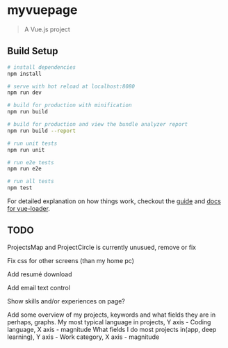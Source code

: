 # myvuepage

> A Vue.js project

## Build Setup

``` bash
# install dependencies
npm install

# serve with hot reload at localhost:8080
npm run dev

# build for production with minification
npm run build

# build for production and view the bundle analyzer report
npm run build --report

# run unit tests
npm run unit

# run e2e tests
npm run e2e

# run all tests
npm test
```

For detailed explanation on how things work, checkout the [guide](http://vuejs-templates.github.io/webpack/) and [docs for vue-loader](http://vuejs.github.io/vue-loader).

## TODO

ProjectsMap and ProjectCircle is currently unusued,
remove or fix

Fix css for other screens (than my home pc)

Add resumé download

Add email text control

Show skills and/or experiences on page?

Add some overview of my projects, keywords and what fields they are in
perhaps, graphs.
My most typical language in projects, Y axis - Coding language, X axis - magnitude
What fields I do most projects in(app, deep learning), Y axis - Work category, X axis - magnitude
